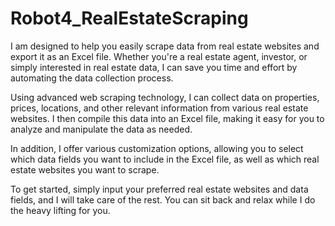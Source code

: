# Robot4_RealEstateScraping

I am designed to help you easily scrape data from real estate websites and export it as an Excel file. Whether you're a real estate agent, investor, or simply interested in real estate data, I can save you time and effort by automating the data collection process.

Using advanced web scraping technology, I can collect data on properties, prices, locations, and other relevant information from various real estate websites. I then compile this data into an Excel file, making it easy for you to analyze and manipulate the data as needed.

In addition, I offer various customization options, allowing you to select which data fields you want to include in the Excel file, as well as which real estate websites you want to scrape.

To get started, simply input your preferred real estate websites and data fields, and I will take care of the rest. You can sit back and relax while I do the heavy lifting for you.

